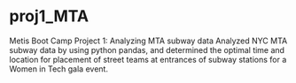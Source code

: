 # proj1_MTA
Metis Boot Camp Project 1: Analyzing MTA subway data
Analyzed NYC MTA subway data by using python pandas, and determined the optimal time and location for placement of street teams at entrances of subway stations for a Women in Tech gala event.
